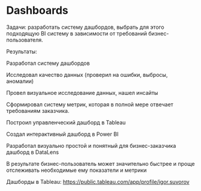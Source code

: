 # Dashboards
Задачи: 
разработать систему дашбордов, выбрать для этого подходящую BI систему в зависимости от требований бизнес-пользователя.

Результаты: 

Разработал систему дашбордов

Исследовал качество данных (проверил на ошибки, выбросы, аномалии)

Провел визуальное исследование данных, нашел инсайты

Сформировал систему метрик, которая в полной мере отвечает требованиям заказчика.

Построил управленческий дашборд в Tableau

Создал интерактивный дашборд в Power BI

Разработал визуально простой и понятный для бизнес-заказчика дашборд в DataLens

В результате бизнес-пользователь может значительно быстрее и проще отслеживать необходимые ему показатели и метрики

Дашборды в Tableau: https://public.tableau.com/app/profile/igor.suvorov
